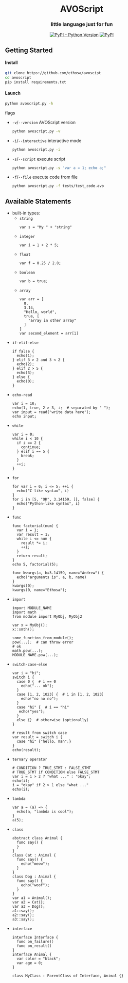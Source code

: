 <div align="center">

# AVOScript
### little language just for fun
[![PyPI - Python Version](https://img.shields.io/pypi/pyversions/avoscript?style=flat-square)](https://pypi.project/avoscript)
[![PyPI](https://img.shields.io/pypi/v/avoscript?style=flat-square)](https://pypi.org/project/avoscript)

</div>

## Getting Started
#### Install
```bash
git clone https://github.com/ethosa/avoscipt
cd avoscript
pip install requirements.txt
```
#### Launch
```bash
python avoscript.py -h
```
flags
- `-v`/`--version` AVOScript version
  ```bash
  python avoscript.py -v
  ```
- `-i`/`--interactive` interactive mode
  ```bash
  python avoscript.py -i
  ```
- `-s`/`--script` execute script
  ```bash
  python avoscript.py -s "var a = 1; echo a;"
  ```
- `-f`/`--file` execute code from file
  ```bash
  python avoscript.py -f tests/test_code.avo
  ```

## Available Statements

- built-in types:
  - `string`
    ```
    var s = "My " + "string"
    ```
  - `integer`
    ```
    var i = 1 + 2 * 5;
    ```
  - `float`
    ```
    var f = 0.25 / 2.0;
    ```
  - `boolean`
    ```
    var b = true;
    ```
  - `array`
    ```
    var arr = [
      0,
      3.14,
      "Hello, world",
      true, [
        "array in other array"
      ]
    ]
    var second_element = arr[1]
    ```
- `if-elif-else`
  ```
  if false {
    echo(1);
  } elif 3 > 2 and 3 < 2 {
    echo(2);
  } elif 2 > 5 {
    echo(3);
  } else {
    echo(0);
  }
  ```
- `echo-read`
  ```
  var i = 10;
  echo(1, true, 2 > 3, i;  # separated by " ");
  var input = read("write data here");
  echo input;
  ```
- `while`
  ```
  var i = 0;
  while i < 10 {
    if i == 2 {
      continue;
    } elif i == 5 {
      break;
    }
    ++i;
  }
  ```
- `for`
  ```
  for var i = 0; i <= 5; ++i {
    echo("C-like syntax", i)
  }
  for i in [5, "OK", 3.14159, [], false] {
    echo("Python-like syntax", i)
  }
  ```
- `func`
  ```
  func factorial(num) {
    var i = 1;
    var result = 1;
    while i <= num {
      result *= i;
      ++i;
    }
    return result;
  }
  echo 5, factorial(5);
  
  func kwargs(a, b=3.14159, name="Andrew") {
    echo("arguments is", a, b, name)
  }
  kwargs(0);
  kwargs(0, name="Ethosa");
  ```
- `import`
  ```
  import MODULE_NAME
  import math
  from module import MyObj, MyObj2
  
  var x = MyObj();
  x::smth();
  
  some_function_from_module();
  pow(...);  # can throw error
  # ok
  math.pow(...);
  MODULE_NAME.pow(...);
  ```
- `switch-case-else`
  ```
  var i = "hi";
  switch i {
    case 0 {  # i == 0
      echo("... ok");
    }
    case [1, 2, 1023] {  # i in [1, 2, 1023]
      echo("no no no");
    }
    case "hi" {  # i == "hi"
     echo("yes");
    }
    else {}  # otherwise (optionally)
  }
  
  # result from switch case
  var result = switch i {
    case "hi" {"hello, man";}
  }
  echo(result);
  ```
- `ternary operator`
  ```
  # CONDITION ? TRUE_STMT : FALSE_STMT
  # TRUE_STMT if CONDITION else FALSE_STMT
  var i = 1 > 2 ? "what ..." : "okay";
  echo(i);
  i = "okay" if 2 > 1 else "what ..."
  echo(i);
  ```
- `lambda`
  ```
  var a = (a) => {
    echo(a, "lambda is cool");
  }
  a(5);
  ```
- `class`
  ```
  abstract class Animal {
    func say() {
    }
  }
  class Cat : Animal {
    func say() {
      echo("meow");
    }
  }
  class Dog : Animal {
    func say() {
      echo("woof");
    }
  }
  var a1 = Animal();
  var a2 = Cat();
  var a3 = Dog();
  a1::say();
  a2::say();
  a3::say();
  ```
- `interface`
  ```
  interface Interface {
    func on_failure()
    func on_result()
  }
  interface Animal {
    var color = "black";
    var age = 0;
  }
  
  class MyClass : ParentClass of Interface, Animal {}
  ```
